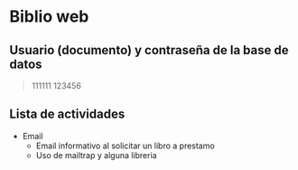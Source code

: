 # Biblio web

## Usuario (documento) y contraseña de la base de datos
>111111
>123456

## Lista de actividades
* Email
    * Email informativo al solicitar un libro a prestamo
    * Uso de mailtrap y alguna libreria